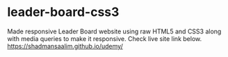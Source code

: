 # leader-board-css3
Made responsive Leader Board website using raw HTML5 and CSS3 along with media queries to make it responsive. Check live site link below.
https://shadmansaalim.github.io/udemy/
